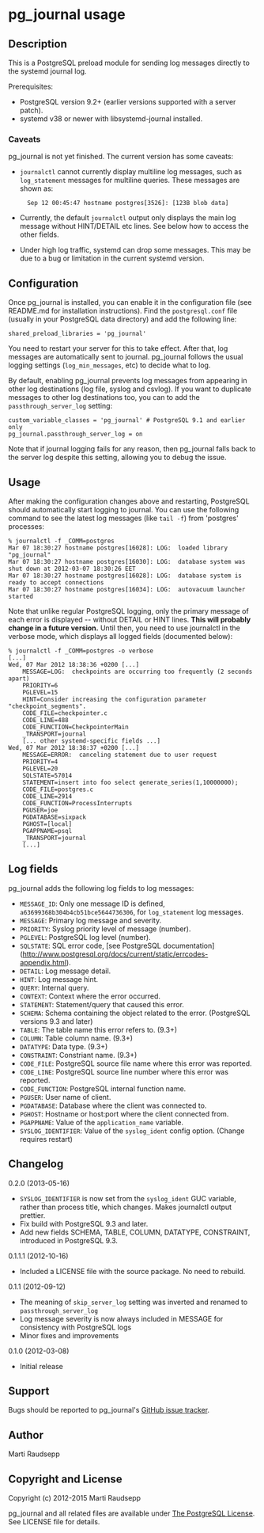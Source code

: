 <!-- vim: set syn=markdown : -->
pg\_journal usage
=================

Description
-----------

This is a PostgreSQL preload module for sending log messages directly to the
systemd journal log.

Prerequisites:

* PostgreSQL version 9.2+ (earlier versions supported with a server patch).
* systemd v38 or newer with libsystemd-journal installed.

### Caveats

pg\_journal is not yet finished. The current version has some caveats:

* `journalctl` cannot currently display multiline log messages, such as
  `log_statement` messages for multiline queries. These messages are shown as:

        Sep 12 00:45:47 hostname postgres[3526]: [123B blob data]

* Currently, the default `journalctl` output only displays the main log message
  without HINT/DETAIL etc lines. See below how to access the other fields.

* Under high log traffic, systemd can drop some messages. This may be due to a
  bug or limitation in the current systemd version.

Configuration
-------------

Once pg\_journal is installed, you can enable it in the configuration file (see
README.md for installation instructions). Find the `postgresql.conf` file
(usually in your PostgreSQL data directory) and add the following line:

    shared_preload_libraries = 'pg_journal'

You need to restart your server for this to take effect. After that, log
messages are automatically sent to journal. pg\_journal follows the usual
logging settings (`log_min_messages`, etc) to decide what to log.

By default, enabling pg\_journal prevents log messages from appearing in other
log destinations (log file, syslog and csvlog). If you want to duplicate
messages to other log destinations too, you can to add the
`passthrough_server_log` setting:

    custom_variable_classes = 'pg_journal' # PostgreSQL 9.1 and earlier only
    pg_journal.passthrough_server_log = on

Note that if journal logging fails for any reason, then pg\_journal falls back
to the server log despite this setting, allowing you to debug the issue.

Usage
-----

After making the configuration changes above and restarting, PostgreSQL should
automatically start logging to journal. You can use the following command to
see the latest log messages (like `tail -f`) from 'postgres' processes:

    % journalctl -f _COMM=postgres
    Mar 07 18:30:27 hostname postgres[16028]: LOG:  loaded library "pg_journal"
    Mar 07 18:30:27 hostname postgres[16030]: LOG:  database system was shut down at 2012-03-07 18:30:26 EET
    Mar 07 18:30:27 hostname postgres[16028]: LOG:  database system is ready to accept connections
    Mar 07 18:30:27 hostname postgres[16034]: LOG:  autovacuum launcher started

Note that unlike regular PostgreSQL logging, only the primary message of each
error is displayed -- without DETAIL or HINT lines. **This will probably change
in a future version.** Until then, you need to use journalctl in the verbose
mode, which displays all logged fields (documented below):

    % journalctl -f _COMM=postgres -o verbose
    [...]
    Wed, 07 Mar 2012 18:38:36 +0200 [...]
        MESSAGE=LOG:  checkpoints are occurring too frequently (2 seconds apart)
        PRIORITY=6
        PGLEVEL=15
        HINT=Consider increasing the configuration parameter "checkpoint_segments".
        CODE_FILE=checkpointer.c
        CODE_LINE=488
        CODE_FUNCTION=CheckpointerMain
        _TRANSPORT=journal
        [... other systemd-specific fields ...]
    Wed, 07 Mar 2012 18:38:37 +0200 [...]
        MESSAGE=ERROR:  canceling statement due to user request
        PRIORITY=4
        PGLEVEL=20
        SQLSTATE=57014
        STATEMENT=insert into foo select generate_series(1,10000000);
        CODE_FILE=postgres.c
        CODE_LINE=2914
        CODE_FUNCTION=ProcessInterrupts
        PGUSER=joe
        PGDATABASE=sixpack
        PGHOST=[local]
        PGAPPNAME=psql
        _TRANSPORT=journal
        [...]

Log fields
----------

pg\_journal adds the following log fields to log messages:

* `MESSAGE_ID`: Only one message ID is defined,
  `a63699368b304b4cb51bce5644736306`, for `log_statement` log messages.
* `MESSAGE`: Primary log message and severity.
* `PRIORITY`: Syslog priority level of message (number).
* `PGLEVEL`: PostgreSQL log level (number).
* `SQLSTATE`: SQL error code, [see PostgreSQL
  documentation] (http://www.postgresql.org/docs/current/static/errcodes-appendix.html).
* `DETAIL`: Log message detail.
* `HINT`: Log message hint.
* `QUERY`: Internal query.
* `CONTEXT`: Context where the error occurred.
* `STATEMENT`: Statement/query that caused this error.
* `SCHEMA`: Schema containing the object related to the error. (PostgreSQL versions 9.3 and later)
* `TABLE`: The table name this error refers to. (9.3+)
* `COLUMN`: Table column name. (9.3+)
* `DATATYPE`: Data type. (9.3+)
* `CONSTRAINT`: Constriant name. (9.3+)
* `CODE_FILE`: PostgreSQL source file name where this error was reported.
* `CODE_LINE`: PostgreSQL source line number where this error was reported.
* `CODE_FUNCTION`: PostgreSQL internal function name.
* `PGUSER`: User name of client.
* `PGDATABASE`: Database where the client was connected to.
* `PGHOST`: Hostname or host:port where the client connected from.
* `PGAPPNAME`: Value of the `application_name` variable.
* `SYSLOG_IDENTIFIER`: Value of the `syslog_ident` config option. (Change requires restart)

Changelog
---------

0.2.0 (2013-05-16)

* `SYSLOG_IDENTIFIER` is now set from the `syslog_ident` GUC variable,
  rather than process title, which changes. Makes journalctl output prettier.
* Fix build with PostgreSQL 9.3 and later.
* Add new fields SCHEMA, TABLE, COLUMN, DATATYPE, CONSTRAINT, introduced in PostgreSQL 9.3.

0.1.1.1 (2012-10-16)

* Included a LICENSE file with the source package. No need to rebuild.

0.1.1 (2012-09-12)

* The meaning of `skip_server_log` setting was inverted and renamed to `passthrough_server_log`
* Log message severity is now always included in MESSAGE for consistency with PostgreSQL logs
* Minor fixes and improvements

0.1.0 (2012-03-08)

* Initial release

Support
-------

  Bugs should be reported to pg\_journal's [GitHub issue
  tracker](https://github.com/intgr/pg_journal/issues).

Author
------

Marti Raudsepp

Copyright and License
---------------------

Copyright (c) 2012-2015 Marti Raudsepp

pg\_journal and all related files are available under [The PostgreSQL
License](http://www.opensource.org/licenses/PostgreSQL). See LICENSE file for
details.

